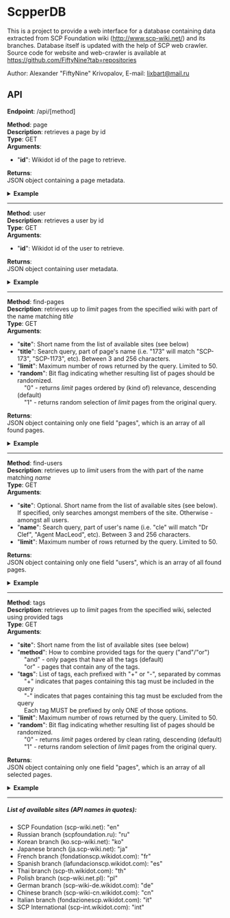 ScpperDB
=======================

This is a project to provide a web interface for a database containing data extracted from SCP Foundation wiki (http://www.scp-wiki.net/) and its branches.
Database itself is updated with the help of SCP web crawler.
Source code for website and web-crawler is available at https://github.com/FiftyNine?tab=repositories

Author: Alexander "FiftyNine" Krivopalov, E-mail: lixbart@mail.ru

## API

**Endpoint**: /api/[method]

**Method**: page  
**Description**: retrieves a page by id  
**Type**: GET  
**Arguments**:  
+ "**id**": Wikidot id of the page to retrieve.

**Returns**:  
JSON object containing a page metadata.

<details>
  <summary><b>Example</b></summary>
<p>
  
**Request**:
```
/api/page?id=13327521
```
Selects a page with WikidotId = 13327521 (SCP-1981 - "RONALD REAGAN CUT UP WHILE TALKING")

**Response**:
```json
{  
   "id":13327521,
   "name":"scp-1981",
   "title":"SCP-1981",
   "altTitle":"\u0022RONALD REAGAN CUT UP WHILE TALKING\u0022",
   "status":"Original",
   "kind":"SCP",
   "creationDate":{  
      "date":"2012-05-14 05:44:15.000000",
      "timezone_type":3,
      "timezone":"America\/New_York"
   },
   "rating":1120,
   "cleanRating":1117,
   "contributorRating":221,
   "adjustedRating":767,
   "wilsonScore":0.96292048692703,
   "rank":6,
   "authors":[  
      {  
         "id":389284,
         "user":"Digiwizzard",
         "role":"Author"
      }
   ],
  "deleted":false
}
```
</p>
</details>

---

**Method**: user  
**Description**: retrieves a user by id  
**Type**: GET  
**Arguments**:  
+ "**id**": Wikidot id of the user to retrieve.

**Returns**:  
JSON object containing user metadata.

<details>
  <summary><b>Example</b></summary>
<p>
  
**Request**:
```
/api/user?id=224440
```
Selects a user with WikidotId = 224440 (TheDuckman)

**Response**:
```json
{  
   "id":224440,
   "name":"theduckman",
   "displayName":"TheDuckman",
   "deleted":0,
   "activity":{  
      "en":{  
         "votes":2613,
         "revisions":1049,
         "pages":67,
         "lastActive":{  
            "date":"2017-02-07 13:10:45.000000",
            "timezone_type":3,
            "timezone":"America\/New_York"
         },
         "member":{  
            "date":"2008-10-19 17:17:07.000000",
            "timezone_type":3,
            "timezone":"America\/New_York"
         },
         "highestRating":922,
         "totalRating":"8442"
      },
      "fr":{  
         "votes":1,
         "revisions":0,
         "pages":0,
         "lastActive":{  
            "date":"2015-05-23 00:00:00.000000",
            "timezone_type":3,
            "timezone":"America\/New_York"
         },
         "member":{  
            "date":"2013-01-25 11:57:36.000000",
            "timezone_type":3,
            "timezone":"America\/New_York"
         },
         "highestRating":null,
         "totalRating":null
      },
      "ru":{  
         "votes":0,
         "revisions":0,
         "pages":0,
         "lastActive":null,
         "member":{  
            "date":"2011-09-15 02:47:19.000000",
            "timezone_type":3,
            "timezone":"America\/New_York"
         },
         "highestRating":null,
         "totalRating":null
      }
   }
}
```
</p>
</details>

---

**Method**: find-pages  
**Description**: retrieves up to *limit* pages from the specified wiki with part of the name matching *title*  
**Type**: GET  
**Arguments**:  
+ "**site**": Short name from the list of available sites (see below)  
+ "**title**": Search query, part of page's name (i.e. "173" will match "SCP-173", "SCP-1173", etc). Between 3 and 256 characters. 
+ "**limit**": Maximum number of rows returned by the query. Limited to 50.  
+ "**random**": Bit flag indicating whether resulting list of pages should be randomized.  
&nbsp;&nbsp;&nbsp;&nbsp;"0" - returns *limit* pages ordered by (kind of) relevance, descending (default)  
&nbsp;&nbsp;&nbsp;&nbsp;"1" - returns random selection of *limit* pages from the original query.  

**Returns**:  
JSON object containing only one field "pages", which is an array of all found pages.

<details>
  <summary><b>Example</b></summary>
<p>
  
**Request**:
```
/api/find-pages?site=en&title=king&limit=2&random=1
```
Randomly selects from the english wiki up to 2 pages which have "king" in their title or alternative title.

**Response**:
```json
{  
   "pages":[  
      {  
         "id":13327521,
         "name":"scp-1981",
         "title":"SCP-1981",
         "altTitle":"\u0022RONALD REAGAN CUT UP WHILE TALKING\u0022",
         "status":"Original",
         "kind":"SCP",
         "creationDate":{  
            "date":"2012-05-14 05:44:15.000000",
            "timezone_type":3,
            "timezone":"America\/New_York"
         },
         "rating":1120,
         "cleanRating":1117,
         "contributorRating":221,
         "adjustedRating":767,
         "wilsonScore":0.96292048692703,
         "rank":6,
         "authors":[  
            {  
               "id":389284,
               "user":"Digiwizzard",
               "role":"Author"
            }
         ]
      },
      {  
         "id":3222822,
         "name":"scp-701",
         "title":"SCP-701",
         "altTitle":"The Hanged King\u0027s Tragedy",
         "status":"Original",
         "kind":"SCP",
         "creationDate":{  
            "date":"2009-03-27 08:25:19.000000",
            "timezone_type":3,
            "timezone":"America\/New_York"
         },
         "rating":686,
         "cleanRating":682,
         "contributorRating":162,
         "adjustedRating":523,
         "wilsonScore":0.96553260087967,
         "rank":29,
         "authors":[  
            {  
               "id":298351,
               "user":"tinwatchman",
               "role":"Author"
            }
         ]
      }
   ]
}
```
</p>
</details>

---

**Method**: find-users  
**Description**: retrieves up to *limit* users from the with part of the name matching *name*  
**Type**: GET  
**Arguments**:  
+ "**site**": Optional. Short name from the list of available sites (see below). If specified, only searches amongst members of the site. Otherwise - amongst all users.
+ "**name**": Search query, part of user's name (i.e. "cle" will match "Dr Clef", "Agent MacLeod", etc). Between 3 and 256 characters. 
+ "**limit**": Maximum number of rows returned by the query. Limited to 50.  

**Returns**:  
JSON object containing only one field "users", which is an array of all found pages.

<details>
  <summary><b>Example</b></summary>
<p>
  
**Request**:
```
/api/find-users?site=en&name=gene&limit=1
```
Selects a member of the english wiki who has "gene" in their name

**Response**:
```json
{  
   "users":[  
      {  
         "id":634139,
         "name":"gene-r",
         "displayName":"Gene R",
         "deleted":0,
         "activity":{  
            "en":{  
               "votes":245,
               "revisions":212,
               "pages":13,
               "lastActive":{  
                  "date":"2017-02-07 13:10:20.000000",
                  "timezone_type":3,
                  "timezone":"America\/New_York"
               },
               "member":{  
                  "date":"2011-05-06 22:54:36.000000",
                  "timezone_type":3,
                  "timezone":"America\/New_York"
               },
               "highestRating":168,
               "totalRating":"866"
            },
            "ru":{  
               "votes":768,
               "revisions":7673,
               "pages":636,
               "lastActive":{  
                  "date":"2016-09-21 19:51:58.000000",
                  "timezone_type":3,
                  "timezone":"America\/New_York"
               },
               "member":{  
                  "date":"2010-11-29 00:43:58.000000",
                  "timezone_type":3,
                  "timezone":"America\/New_York"
               },
               "highestRating":155,
               "totalRating":"10666"
            }
         }
      }
   ]
}
```
</p>
</details>

---

**Method**: tags  
**Description**: retrieves up to *limit* pages from the specified wiki, selected using provided tags  
**Type**: GET  
**Arguments**:  
+ "**site**": Short name from the list of available sites (see below)  
+ "**method**": How to combine provided tags for the query ("and"/"or")     
&nbsp;&nbsp;&nbsp;&nbsp;"and" - only pages that have all the tags (default)  
&nbsp;&nbsp;&nbsp;&nbsp;"or" - pages that contain any of the tags.  
+ "**tags**": List of tags, each prefixed with "+" or "-", separated by commas  
&nbsp;&nbsp;&nbsp;&nbsp;"+" indicates that pages containing this tag must be included in the query  
&nbsp;&nbsp;&nbsp;&nbsp;"-" indicates that pages containing this tag must be excluded from the query  
&nbsp;&nbsp;&nbsp;&nbsp;Each tag MUST be prefixed by only ONE of those options.  
+ "**limit**": Maximum number of rows returned by the query. Limited to 50.  
+ "**random**": Bit flag indicating whether resulting list of pages should be randomized.  
&nbsp;&nbsp;&nbsp;&nbsp;"0" - returns *limit* pages ordered by clean rating, descending (default)  
&nbsp;&nbsp;&nbsp;&nbsp;"1" - returns random selection of *limit* pages from the original query.  

**Returns**:  
JSON object containing only one field "pages", which is an array of all selected pages.

<details>
  <summary><b>Example</b></summary>
<p>
  
**Request**:
```
/api/tags?site=en&method=and&tags=%2Bscp%2C%2Bmemetic%2C-joke&limit=2&random=1
```
Randomly selects from the english wiki up to 2 pages that have both tags "scp" and "memetic", but DO NOT have a "joke" tag

**Response**:
```json
{  
   "pages":[  
      {  
         "name":"scp-701",
         "title":"SCP-701",
         "altTitle":"The Hanged King\u0027s Tragedy",
         "status":"Original",
         "kind":"SCP",
         "creationDate":{  
            "date":"2009-03-27 08:25:19.000000",
            "timezone_type":3,
            "timezone":"America\/New_York"
         },
         "rating":819,
         "cleanRating":813,
         "contributorRating":181,
         "adjustedRating":349,
         "wilsonScore":0.96673589944839,
         "rank":29,
         "authors":[  
            {  
               "user":"tinwatchman",
               "role":"Author"
            }
         ]
      },
      {  
         "name":"scp-1893",
         "title":"SCP-1893",
         "altTitle":"The Minotaur\u0027s Tale",
         "status":"Original",
         "kind":"SCP",
         "creationDate":{  
            "date":"2012-03-17 22:35:44.000000",
            "timezone_type":3,
            "timezone":"America\/New_York"
         },
         "rating":736,
         "cleanRating":732,
         "contributorRating":165,
         "adjustedRating":286,
         "wilsonScore":0.96474659442902,
         "rank":39,
         "authors":[  
            {  
               "user":"Eskobar",
               "role":"Author"
            }
         ]
      }
   ]
}
```
</p>
</details>  

---

##### List of available sites (API names in quotes):  
+ SCP Foundation (scp-wiki.net):                  "en"  
+ Russian branch (scpfoundation.ru):              "ru"  
+ Korean branch (ko.scp-wiki.net):                "ko"  
+ Japanese branch (ja.scp-wiki.net):              "ja"  
+ French branch (fondationscp.wikidot.com):       "fr"  
+ Spanish branch (lafundacionscp.wikidot.com):    "es"  
+ Thai branch (scp-th.wikidot.com):               "th"  
+ Polish branch (scp-wiki.net.pl):                "pl"  
+ German branch (scp-wiki-de.wikidot.com):        "de"  
+ Chinese branch (scp-wiki-cn.wikidot.com):       "cn"  
+ Italian branch (fondazionescp.wikidot.com):     "it"  
+ SCP International (scp-int.wikidot.com):        "int"  
